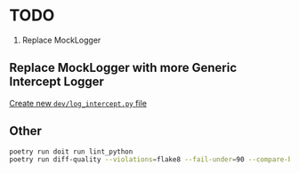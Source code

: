 # TODO

1. Replace MockLogger

## Replace MockLogger with more Generic Intercept Logger

[Create new `dev/log_intercept.py` file](https://pawamoy.github.io/posts/unify-logging-for-a-gunicorn-uvicorn-app/)

## Other

```sh
poetry run doit run lint_python
poetry run diff-quality --violations=flake8 --fail-under=90 --compare-branch=origin/main  --html-report report.html
```
